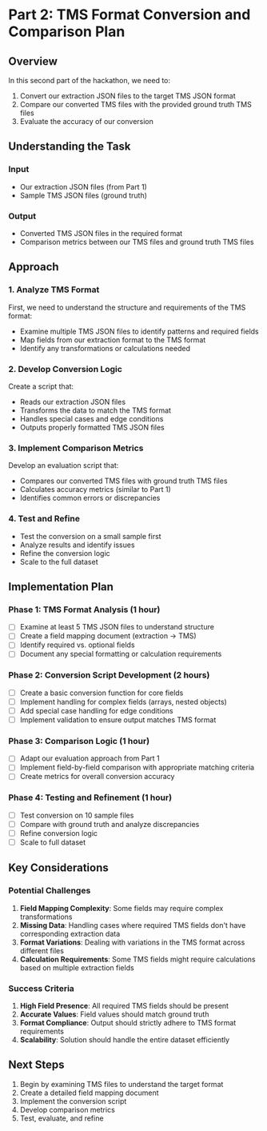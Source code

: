 # Part 2: TMS Format Conversion and Comparison Plan

## Overview

In this second part of the hackathon, we need to:
1. Convert our extraction JSON files to the target TMS JSON format
2. Compare our converted TMS files with the provided ground truth TMS files
3. Evaluate the accuracy of our conversion

## Understanding the Task

### Input
- Our extraction JSON files (from Part 1)
- Sample TMS JSON files (ground truth)

### Output
- Converted TMS JSON files in the required format
- Comparison metrics between our TMS files and ground truth TMS files

## Approach

### 1. Analyze TMS Format

First, we need to understand the structure and requirements of the TMS format:
- Examine multiple TMS JSON files to identify patterns and required fields
- Map fields from our extraction format to the TMS format
- Identify any transformations or calculations needed

### 2. Develop Conversion Logic

Create a script that:
- Reads our extraction JSON files
- Transforms the data to match the TMS format
- Handles special cases and edge conditions
- Outputs properly formatted TMS JSON files

### 3. Implement Comparison Metrics

Develop an evaluation script that:
- Compares our converted TMS files with ground truth TMS files
- Calculates accuracy metrics (similar to Part 1)
- Identifies common errors or discrepancies

### 4. Test and Refine

- Test the conversion on a small sample first
- Analyze results and identify issues
- Refine the conversion logic
- Scale to the full dataset

## Implementation Plan

### Phase 1: TMS Format Analysis (1 hour)
- [ ] Examine at least 5 TMS JSON files to understand structure
- [ ] Create a field mapping document (extraction → TMS)
- [ ] Identify required vs. optional fields
- [ ] Document any special formatting or calculation requirements

### Phase 2: Conversion Script Development (2 hours)
- [ ] Create a basic conversion function for core fields
- [ ] Implement handling for complex fields (arrays, nested objects)
- [ ] Add special case handling for edge conditions
- [ ] Implement validation to ensure output matches TMS format

### Phase 3: Comparison Logic (1 hour)
- [ ] Adapt our evaluation approach from Part 1
- [ ] Implement field-by-field comparison with appropriate matching criteria
- [ ] Create metrics for overall conversion accuracy

### Phase 4: Testing and Refinement (1 hour)
- [ ] Test conversion on 10 sample files
- [ ] Compare with ground truth and analyze discrepancies
- [ ] Refine conversion logic
- [ ] Scale to full dataset

## Key Considerations

### Potential Challenges
1. **Field Mapping Complexity**: Some fields may require complex transformations
2. **Missing Data**: Handling cases where required TMS fields don't have corresponding extraction data
3. **Format Variations**: Dealing with variations in the TMS format across different files
4. **Calculation Requirements**: Some TMS fields might require calculations based on multiple extraction fields

### Success Criteria
1. **High Field Presence**: All required TMS fields should be present
2. **Accurate Values**: Field values should match ground truth
3. **Format Compliance**: Output should strictly adhere to TMS format requirements
4. **Scalability**: Solution should handle the entire dataset efficiently

## Next Steps
1. Begin by examining TMS files to understand the target format
2. Create a detailed field mapping document
3. Implement the conversion script
4. Develop comparison metrics
5. Test, evaluate, and refine
